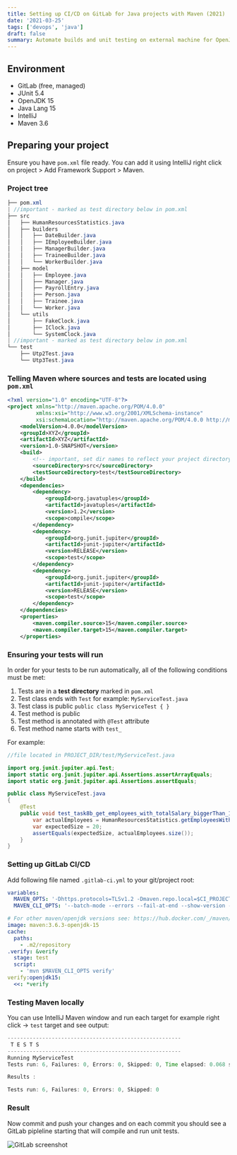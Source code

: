 ```yaml
---
title: Setting up CI/CD on GitLab for Java projects with Maven (2021)
date: '2021-03-25'
tags: ['devops', 'java']
draft: false
summary: Automate builds and unit testing on external machine for OpenJDK 15 + Maven 3.6
---
```


## Environment

- GitLab (free, managed)
- JUnit 5.4
- OpenJDK 15
- Java Lang 15
- IntelliJ
- Maven 3.6

## Preparing your project

Ensure you have `pom.xml` file ready.
You can add it using IntelliJ right click on project > Add Framework Support > Maven.

### Project tree

```java
├── pom.xml
| //important - marked as test directory below in pom.xml
├── src
│   ├── HumanResourcesStatistics.java
│   ├── builders
│   │   ├── DateBuilder.java
│   │   ├── IEmployeeBuilder.java
│   │   ├── ManagerBuilder.java
│   │   ├── TraineeBuilder.java
│   │   └── WorkerBuilder.java
│   ├── model
│   │   ├── Employee.java
│   │   ├── Manager.java
│   │   ├── PayrollEntry.java
│   │   ├── Person.java
│   │   ├── Trainee.java
│   │   └── Worker.java
│   └── utils
│       ├── FakeClock.java
│       ├── IClock.java
│       └── SystemClock.java
| //important - marked as test directory below in pom.xml
└── test
    ├── Utp2Test.java
    └── Utp3Test.java
```

### Telling Maven where sources and tests are located using `pom.xml`

```xml
<?xml version="1.0" encoding="UTF-8"?>
<project xmlns="http://maven.apache.org/POM/4.0.0"
         xmlns:xsi="http://www.w3.org/2001/XMLSchema-instance"
         xsi:schemaLocation="http://maven.apache.org/POM/4.0.0 http://maven.apache.org/xsd/maven-4.0.0.xsd">
    <modelVersion>4.0.0</modelVersion>
    <groupId>XYZ</groupId>
    <artifactId>XYZ</artifactId>
    <version>1.0-SNAPSHOT</version>
    <build>
        <!-- important, set dir names to reflect your project directory tree as shown above -->
        <sourceDirectory>src</sourceDirectory>
        <testSourceDirectory>test</testSourceDirectory>
    </build>
    <dependencies>
        <dependency>
            <groupId>org.javatuples</groupId>
            <artifactId>javatuples</artifactId>
            <version>1.2</version>
            <scope>compile</scope>
        </dependency>
        <dependency>
            <groupId>org.junit.jupiter</groupId>
            <artifactId>junit-jupiter</artifactId>
            <version>RELEASE</version>
            <scope>test</scope>
        </dependency>
        <dependency>
            <groupId>org.junit.jupiter</groupId>
            <artifactId>junit-jupiter</artifactId>
            <version>RELEASE</version>
            <scope>test</scope>
        </dependency>
    </dependencies>
    <properties>
        <maven.compiler.source>15</maven.compiler.source>
        <maven.compiler.target>15</maven.compiler.target>
    </properties>
```

### Ensuring your tests will run

In order for your tests to be run automatically, all of the following conditions must be met:

1. Tests are in a **test directory** marked in `pom.xml`
2. Test class ends with `Test` for example: `MyServiceTest.java`
3. Test class is public `public class MyServiceTest { }`
4. Test method is public
5. Test method is annotated with `@Test` attribute
6. Test method name starts with `test_`

For example:

```java
//file located in PROJECT_DIR/test/MyServiceTest.java

import org.junit.jupiter.api.Test;
import static org.junit.jupiter.api.Assertions.assertArrayEquals;
import static org.junit.jupiter.api.Assertions.assertEquals;

public class MyServiceTest.java
{
    @Test
    public void test_task8b_get_employees_with_totalSalary_biggerThan_1k(){
        var actualEmployees = HumanResourcesStatistics.getEmployeesWithTotalSalaryBiggerThan1k(HumanResourcesStatistics.getAllEmployees());
        var expectedSize = 20;
        assertEquals(expectedSize, actualEmployees.size());
    }
}
```

### Setting up GitLab CI/CD

Add following file named `.gitlab-ci.yml` to your git/project root:

```yml
variables:
  MAVEN_OPTS: '-Dhttps.protocols=TLSv1.2 -Dmaven.repo.local=$CI_PROJECT_DIR/.m2/repository -Dorg.slf4j.simpleLogger.log.org.apache.maven.cli.transfer.Slf4jMavenTransferListener=WARN -Dorg.slf4j.simpleLogger.showDateTime=true -Djava.awt.headless=true'
  MAVEN_CLI_OPTS: '--batch-mode --errors --fail-at-end --show-version -DinstallAtEnd=true -DdeployAtEnd=true'

# For other maven/openjdk versions see: https://hub.docker.com/_/maven/
image: maven:3.6.3-openjdk-15
cache:
  paths:
    - .m2/repository
.verify: &verify
  stage: test
  script:
    - 'mvn $MAVEN_CLI_OPTS verify'
verify:openjdk15:
  <<: *verify
```

### Testing Maven locally

You can use IntelliJ Maven window and run each target for example right click -> `test` target and see output:

```java
-------------------------------------------------------
 T E S T S
-------------------------------------------------------
Running MyServiceTest
Tests run: 6, Failures: 0, Errors: 0, Skipped: 0, Time elapsed: 0.068 sec

Results :

Tests run: 6, Failures: 0, Errors: 0, Skipped: 0
```

### Result

Now commit and push your changes and on each commit you should see a GitLab pipleline starting that will compile and run unit tests.

![GitLab screenshot](/static/images/blog/maven2021.png)
